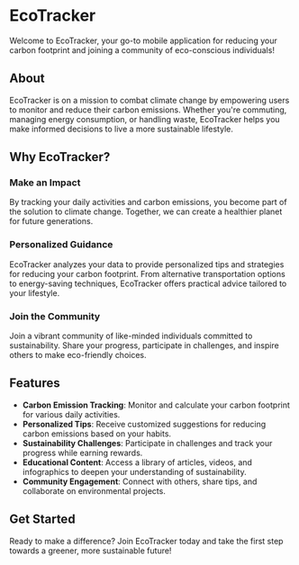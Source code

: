 # EcoTracker

Welcome to EcoTracker, your go-to mobile application for reducing your carbon footprint and joining a community of eco-conscious individuals!

## About

EcoTracker is on a mission to combat climate change by empowering users to monitor and reduce their carbon emissions. Whether you're commuting, managing energy consumption, or handling waste, EcoTracker helps you make informed decisions to live a more sustainable lifestyle.

## Why EcoTracker?

### Make an Impact
By tracking your daily activities and carbon emissions, you become part of the solution to climate change. Together, we can create a healthier planet for future generations.

### Personalized Guidance
EcoTracker analyzes your data to provide personalized tips and strategies for reducing your carbon footprint. From alternative transportation options to energy-saving techniques, EcoTracker offers practical advice tailored to your lifestyle.

### Join the Community
Join a vibrant community of like-minded individuals committed to sustainability. Share your progress, participate in challenges, and inspire others to make eco-friendly choices.

## Features

- **Carbon Emission Tracking**: Monitor and calculate your carbon footprint for various daily activities.
- **Personalized Tips**: Receive customized suggestions for reducing carbon emissions based on your habits.
- **Sustainability Challenges**: Participate in challenges and track your progress while earning rewards.
- **Educational Content**: Access a library of articles, videos, and infographics to deepen your understanding of sustainability.
- **Community Engagement**: Connect with others, share tips, and collaborate on environmental projects.

## Get Started

Ready to make a difference? Join EcoTracker today and take the first step towards a greener, more sustainable future!
